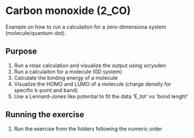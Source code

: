 # Carbon monoxide (2_CO)
Example on how to run a calculaiton for a zero-dimensiona system (molecule/quantum-dot).

## Purpose
  1. Run a relax calculation and visualize the output using xcrysden
  2. Run a calculaiton for a molecule (0D system)
  3. Calculate the binding energy of a molecule
  4. Visualize the HOMO and LUMO of a molecule (charge density for specific k-point and band)
  5. Use a Lennard-Jones like potential to fit the data 'E_tot' vs 'bond lenght'

## Running the exercise
  1. Run the exercise from the folders following the numeric order
